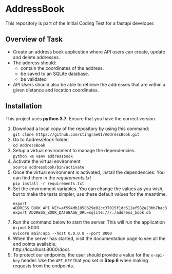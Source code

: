 # AddressBook
This repository is part of the Initial Coding Test for a fastapi developer.

## Overview of Task 
- Create an address book application where API users can create, update and delete addresses.
- The address should:
  - contain the coordinates of the address.
  - be saved to an SQLite database.
  - be validated
- API Users should also be able to retrieve the addresses that are within a given distance and
location coordinates.

## Installation
This project uses **python 3.7**. Ensure that you have the correct version.
1. Download a local copy of the repository by using this command:\
   ```git clone https://github.com/stingrae01/AddressBook.git```
2. Go to AddressBook folder.\
   ```cd AddressBook```
3. Setup a virtual environment to manage the dependencies.\
    ```python -m venv addressbook```
4. Activate the virtual environment\
    ```source addressbook/bin/activate```
5. Once the virtual environment is activated, install the dependencies. You can find them in the *requirements.txt* \
    ```pip install -r requirements.txt```
6. Set the environment variables. You can change the values as you wish, but to make the tests simpler, use these default values for the meantime.
    ```
    export ADDRESS_BOOK_API_KEY=af594db1058629e02cc37015f1dc612af582a23bb7bac34c01faff147b3663ad
    export ADDRESS_BOOK_DATABASE_URL=sqlite:///./address_book.db
    ```
7. Run the command below to start the server. This will run the application in port 8000.\
    `uvicorn main:app --host 0.0.0.0 --port 8000`
8. When the server has started, visit the documentation page to see all the end points available.\
http://localhost:8000/docs
9. To protect our endpoints, the user should provide a value for the `x-api-key` header. Use the `API_KEY` that you set in **Step 6** when making requests from the endpoints.